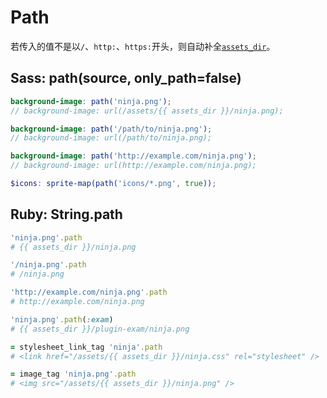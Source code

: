# Path

若传入的值不是以`/`、`http:`、`https:`开头，则自动补全[`assets_dir`](https://github.com/eDoctor/eRails/blob/2.x/templates/config.example.yml#L4)。

## Sass: path(source, only_path=false)

```scss
background-image: path('ninja.png');
// background-image: url(/assets/{{ assets_dir }}/ninja.png);

background-image: path('/path/to/ninja.png');
// background-image: url(/path/to/ninja.png);

background-image: path('http://example.com/ninja.png');
// background-image: url(http://example.com/ninja.png);

$icons: sprite-map(path('icons/*.png', true));
```

## Ruby: String.path

```ruby
'ninja.png'.path
# {{ assets_dir }}/ninja.png

'/ninja.png'.path
# /ninja.png

'http://example.com/ninja.png'.path
# http://example.com/ninja.png

'ninja.png'.path(:exam)
# {{ assets_dir }}/plugin-exam/ninja.png
```

```ruby
= stylesheet_link_tag 'ninja'.path
# <link href="/assets/{{ assets_dir }}/ninja.css" rel="stylesheet" />

= image_tag 'ninja.png'.path
# <img src="/assets/{{ assets_dir }}/ninja.png" />
```
